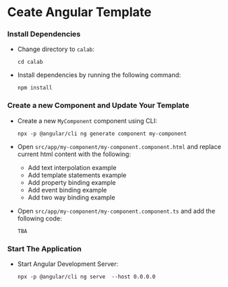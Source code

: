 # Ceate Angular Template

### Install Dependencies

-   Change directory to `calab`:
    ```
    cd calab
    ```
-   Install dependencies by running the following command:
    ```
    npm install

### Create a new Component and Update Your Template

-   Create a new `MyComponent` component using CLI:
    ```
    npx -p @angular/cli ng generate component my-component
    ```
-   Open `src/app/my-component/my-component.component.html` and replace current html content with the following:
    - Add text interpolation example
    - Add template statements example
    - Add property binding example
    - Add event binding example
    - Add two way binding example


-   Open `src/app/my-component/my-component.component.ts` and add the following code:
    ```
    TBA
    ```

### Start The Application

-   Start Angular Development Server:
    ```
    npx -p @angular/cli ng serve  --host 0.0.0.0 
    ```